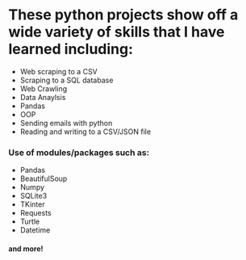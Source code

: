 # These python projects show off a wide variety of skills that I have learned including:
- Web scraping to a CSV
- Scraping to a SQL database
- Web Crawling 
- Data Anaylsis
- Pandas
- OOP
- Sending emails with python
- Reading and writing to a CSV/JSON file
### Use of modules/packages such as: 
- Pandas
- BeautifulSoup
- Numpy 
- SQLite3
- TKinter
- Requests
- Turtle
- Datetime
#### and more!
